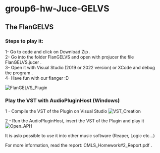 # group6-hw-Juce-GELVS
## The FlanGELVS  
### Steps to play it:  
1- Go to code and click on Download Zip .  
2- Go into the folder FlanGELVS and open with projucer the file FlanGELVS.jucer .  
3- Open it with Visual Studio (2019 or 2022 version) or XCode and debug the program .  
4- Have fun with our flanger :D  
  
![FlanGELVS_Plugin](https://user-images.githubusercontent.com/48025739/167653574-7347eb22-c481-4538-96bd-7e69906ad41c.png)

### Play the VST with AudioPluginHost (Windows)
1 - Compile the VST of the Plugin on Visual Studio
![VST_Creation](https://user-images.githubusercontent.com/48025739/167652675-54252358-f5fb-481c-82d1-2e0ec95dc9f6.png)  

2 - Run the AudioPluginHost, insert the VST of the Plugin and play it  
![Open_APH](https://user-images.githubusercontent.com/48025739/167653307-ee4cbb4a-2086-4f81-ad2f-336bfa5ecf0e.png)

It is aslo possible to use it into other music software (Reaper, Logic etc...)  

For more information, read the report: CMLS_Homework#2_Report.pdf .

